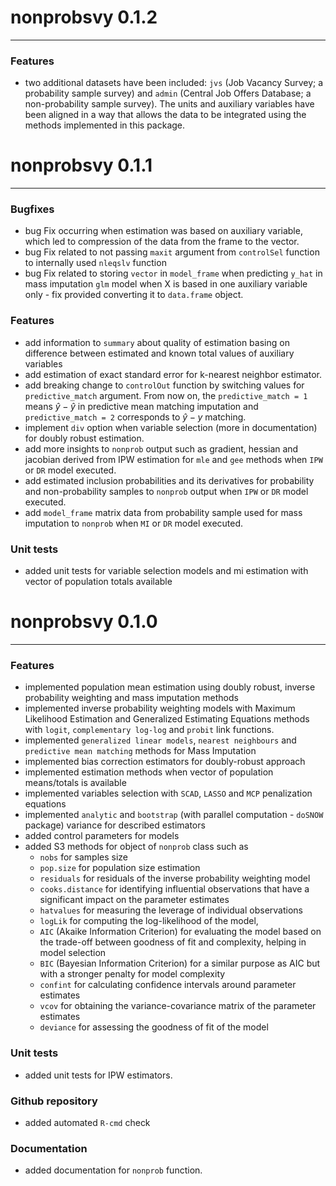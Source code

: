 # nonprobsvy 0.1.2

------------------------------------------------------------------------

### Features
- two additional datasets have been included: `jvs` (Job Vacancy Survey; a probability sample survey) and `admin` (Central Job Offers Database; a non-probability sample survey). The units and auxiliary variables have been aligned in a way that allows the data to be integrated using the methods implemented in this package.

# nonprobsvy 0.1.1

------------------------------------------------------------------------

### Bugfixes
- bug Fix occurring when estimation was based on auxiliary variable, which led to compression of the data from the frame to the vector.
- bug Fix related to not passing `maxit` argument from `controlSel` function to internally used `nleqslv` function
- bug Fix related to storing `vector` in `model_frame` when predicting `y_hat` in mass imputation `glm` model when X is based in one auxiliary variable only - fix provided converting it to `data.frame` object.
    
### Features
- add information to `summary` about quality of estimation basing on difference between estimated and known total values of auxiliary variables
- add estimation of exact standard error for k-nearest neighbor estimator.
- add breaking change to `controlOut` function by switching values for `predictive_match` argument. From now on, the `predictive_match = 1` means $\hat{y}-\hat{y}$ in predictive mean matching imputation and `predictive_match = 2` corresponds to $\hat{y}-y$ matching.
- implement `div` option when variable selection (more in documentation) for doubly robust estimation.
- add more insights to `nonprob` output such as gradient, hessian and jacobian derived from IPW estimation for `mle` and `gee` methods when `IPW` or `DR` model executed.
- add estimated inclusion probabilities and its derivatives for probability and non-probability samples to `nonprob` output when `IPW` or `DR` model executed.
- add `model_frame` matrix data from probability sample used for mass imputation to `nonprob` when `MI` or `DR` model executed.

### Unit tests
- added unit tests for variable selection models and mi estimation with vector of population totals available
  
# nonprobsvy 0.1.0

------------------------------------------------------------------------

### Features

-   implemented population mean estimation using doubly robust, inverse probability weighting and mass imputation methods
-   implemented inverse probability weighting models with Maximum Likelihood Estimation and Generalized Estimating Equations methods with `logit`, `complementary log-log` and `probit` link functions.
-   implemented `generalized linear models`, `nearest neighbours` and `predictive mean matching` methods for Mass Imputation
-   implemented bias correction estimators for doubly-robust approach
-   implemented estimation methods when vector of population means/totals is available
-   implemented variables selection with `SCAD`, `LASSO` and `MCP` penalization equations
-   implemented `analytic` and `bootstrap` (with parallel computation - `doSNOW` package) variance for described estimators
-   added control parameters for models
-   added S3 methods for object of `nonprob` class such as
    -   `nobs` for samples size
    -   `pop.size` for population size estimation
    -   `residuals` for residuals of the inverse probability weighting model
    -   `cooks.distance` for identifying influential observations that have a significant impact on the parameter estimates
    -   `hatvalues` for measuring the leverage of individual observations
    -   `logLik` for computing the log-likelihood of the model,
    -   `AIC` (Akaike Information Criterion) for evaluating the model based on the trade-off between goodness of fit and complexity, helping in model selection
    -   `BIC` (Bayesian Information Criterion) for a similar purpose as AIC but with a stronger penalty for model complexity
    -   `confint` for calculating confidence intervals around parameter estimates
    -   `vcov` for obtaining the variance-covariance matrix of the parameter estimates
    -   `deviance` for assessing the goodness of fit of the model

### Unit tests

-   added unit tests for IPW estimators.

### Github repository

-   added automated `R-cmd` check

### Documentation

-   added documentation for `nonprob` function.
